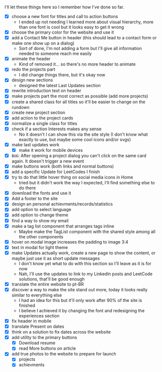 I'll let these things here so I remember how I've done so far.

- [x] choose a new font for titles and call to action buttons
  - I ended up not needing I learned more about visual hierarchy, more than one font is cool but it looks easy to get it wrong
- [x] choose the primary color for the website and use it
- [x] add a Contact Me button in header (this should lead to a contact form or make one show up on a dialog)
  - Sort of done, I'm not adding a form but I'll give all information needed to someone reach me easily
- [x] animate the header
  - Kind of removed it... so there's no more header to animate
- [x] redo the projects part 
  - I did change things there, but it's okay now
- [x] design new sections
  - designed the latest Last Updates section
- [x] rewrite introduction text on header
- [x] make projects part the most correct as possible (add more projects)
- [x] create a shared class for all titles so it'll be easier to change on the rundown
- [x] create new project section
- [x] add action to the project cards
- [x] normalize a single class for titles
- [x] check if a section Interests makes any sense
  - No it doesn't I can show this via the site style (I don't know what exactly to use, but maybe some cool icons and/or svgs)
- [x] make last updates work
  - [x] make it work for mobile devices
- [x] `BUG`: After opening a project dialog you can't click on the same card again. It doesn't trigger a new event
- [x] make buttons work (both links and normal buttons)
- [x] add a specific Update for LeetCodes I finish
- [x] try to do that little hover thing on social media icons in Home
  - tried but it didn't work the way I expected, I'll find something else to do there
- [x] download the fonts and use it
- [x] Add a footer to the site
- [x] design an personal achievments/records/statistics
- [x] add option to select language
- [x] add option to change theme
- [x] find a way to show my email
- [x] make a tag list component that arranges tags inline
  - Maybe make the TagList component with the shared style among all the other components
- [x] hover on modal image increases the padding to image 3:4
- [x] text in modal for light theme
- [x] make Updates actually work, create a new page to show the content, or maybe just use it as short update messages
  - I don't know yet what to do with this section so I'll leave as it is for now
  - Nah, I'll use the updates to link to my LinkedIn posts and LeetCode solutions, that'll be good enough
- [x] translate the entire website to pt-BR
- [x] discover a way to make the site stand out more, today it looks really similar to everything else
  - I had an idea for this but it'll only work after 90% of the site is finished
  - I believe I achieved it by changing the font and redesigning the experiences section
- [x] fix header in mobile
- [x] translate Present on dates
- [x] think on a solution to fix dates across the website
- [x] add utility to the primary buttons
  - [x] Download resume
  - [x] read More buttons on article
- [x] add true photos to the website to prepare for launch
  - [x] projects
  - [x] achievments
